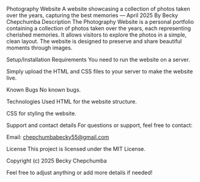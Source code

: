  Photography Website
A website showcasing a collection of photos taken over the years, capturing the best memories — April 2025
By Becky Chepchumba
Description
The Photography Website is a personal portfolio containing a collection of photos taken over the years, each representing cherished memories. It allows visitors to explore the photos in a simple, clean layout. The website is designed to preserve and share beautiful moments through images.

Setup/Installation Requirements
You need to run the website on a server.

Simply upload the HTML and CSS files to your server to make the website live.

Known Bugs
No known bugs.

Technologies Used
HTML for the website structure.

CSS for styling the website.

Support and contact details
For questions or support, feel free to contact:

Email: chepchumbabecky55@gmail.com

License
This project is licensed under the MIT License.

Copyright (c) 2025 Becky Chepchumba

Feel free to adjust anything or add more details if needed!





